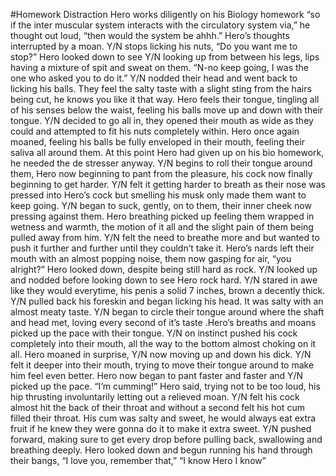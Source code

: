 #Homework Distraction 
Hero works diligently on his Biology homework “so if the inter muscular system interacts with the circulatory system via,” he thought out loud, “then would the system be ahhh.” Hero’s thoughts interrupted by a moan. Y/N stops licking his nuts, “Do you want me to stop?” Hero looked down to see Y/N looking up from between his legs, lips having a mixture of spit and sweat on them. “N-no keep going, I was the one who asked you to do it.” Y/N nodded their head and went back to licking his balls. They feel the salty taste with a slight sting from the hairs being cut, he knows you like it that way. Hero feels their tongue, tingling all of his senses below the waist, feeling his balls move up and down with their tongue. Y/N decided to go all in, they opened their mouth as wide as they could and attempted to fit his nuts completely within. Hero once again moaned, feeling his balls be fully enveloped in their mouth, feeling their saliva all around them. At this point Hero had given up on his bio homework, he needed the de stresser anyway. Y/N begins to roll their tongue around them, Hero now beginning to pant from the pleasure, his cock now finally beginning to get harder. Y/N felt it getting harder to breath as their nose was pressed into Hero’s cock but smelling his musk only made them want to keep going. Y/N began to suck, gently, on to them, their inner cheek now pressing against them. Hero breathing picked up feeling them wrapped in wetness and warmth, the motion of it all and the slight pain of them being pulled away from him. Y/N felt the need to breathe more and but wanted to push it further and further until they couldn’t take it. Hero’s nards left their mouth with an almost popping noise, them now gasping for air, “you alright?” Hero looked down, despite being still hard as rock. Y/N looked up and nodded before looking down to see Hero rock hard. Y/N stared in awe like they would everytime, his penis a solid 7 inches, brown a decently thick. Y/N pulled back his foreskin and began licking his head. It was salty with an almost meaty taste. Y/N began to circle their tongue around where the shaft and head met, loving every second of it’s taste .Hero’s breaths and moans picked up the pace with their tongue.  Y/N on instinct pushed his cock completely into their mouth, all the way to the bottom almost choking on it all. Hero moaned in surprise, Y/N now moving up and down his dick. Y/N felt it deeper into their mouth, trying to move their tongue around to make him feel even better. Hero now began to pant faster and faster and Y/N picked up the pace. “I’m cumming!” Hero said, trying not to be too loud, his hip thrusting involuntarily letting out a relieved moan. Y/N felt his cock almost hit the back of their throat and without a second felt his hot cum filled their throat. His cum was salty and sweet, he would always eat extra fruit if he knew they were gonna do it to make it extra sweet. Y/N pushed forward, making sure to get every drop before pulling back, swallowing and breathing deeply. Hero looked down and begun running his hand through their bangs, “I love you, remember that,” “I know Hero I know”